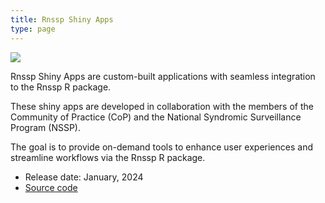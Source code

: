 ```yaml
---
title: Rnssp Shiny Apps
type: page
---
```


![](/images/rnssp_shiny_apps_logo.png)

Rnssp Shiny Apps are custom-built applications with seamless integration to the Rnssp R package.

These shiny apps are developed in collaboration with the members of the Community of Practice (CoP) and the National Syndromic Surveillance Program (NSSP).

The goal is to provide on-demand tools to enhance user experiences and streamline workflows via the Rnssp R package.

* Release date: January, 2024
* [Source code](https://github.com/cdcgov/Rnssp-shiny-apps)
